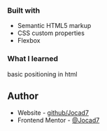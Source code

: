 ### Built with
- Semantic HTML5 markup
- CSS custom properties
- Flexbox

### What I learned

basic positioning in html

## Author

- Website - [github/Jocad7](https://github.com/Jocad7)
- Frontend Mentor - [@Jocad7](https://www.frontendmentor.io/profile/Jocad7)